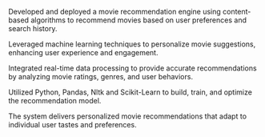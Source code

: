 Developed and deployed a movie recommendation engine using content-based algorithms to
recommend movies based on user preferences and search history.

Leveraged machine learning techniques to personalize movie suggestions, enhancing user
experience and engagement.

Integrated real-time data processing to provide accurate recommendations by analyzing movie
ratings, genres, and user behaviors.

Utilized Python, Pandas, Nltk and Scikit-Learn to build, train, and optimize the recommendation
model.

The system delivers personalized movie recommendations that adapt to individual user tastes and
preferences.
